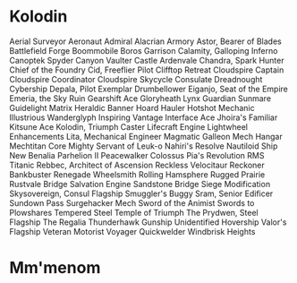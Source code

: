 
# Kolodin
Aerial Surveyor
Aeronaut Admiral
Alacrian Armory
Astor, Bearer of Blades
Battlefield Forge
Boommobile
Boros Garrison
Calamity, Galloping Inferno
Canoptek Spyder
Canyon Vaulter
Castle Ardenvale
Chandra, Spark Hunter
Chief of the Foundry
Cid, Freeflier Pilot
Clifftop Retreat
Cloudspire Captain
Cloudspire Coordinator
Cloudspire Skycycle
Consulate Dreadnought
Cybership
Depala, Pilot Exemplar
Drumbellower
Eiganjo, Seat of the Empire
Emeria, the Sky Ruin
Gearshift Ace
Gloryheath Lynx
Guardian Sunmare
Guidelight Matrix
Heraldic Banner
Hoard Hauler
Hotshot Mechanic
Illustrious Wanderglyph
Inspiring Vantage
Interface Ace
Jhoira's Familiar
Kitsune Ace
Kolodin, Triumph Caster
Lifecraft Engine
Lightwheel Enhancements
Lita, Mechanical Engineer
Magmatic Galleon
Mech Hangar
Mechtitan Core
Mighty Servant of Leuk-o
Nahiri's Resolve
Nautiloid Ship
New Benalia
Parhelion II
Peacewalker Colossus
Pia's Revolution
RMS Titanic
Rebbec, Architect of Ascension
Reckless Velocitaur
Reckoner Bankbuster
Renegade Wheelsmith
Rolling Hamsphere
Rugged Prairie
Rustvale Bridge
Salvation Engine
Sandstone Bridge
Siege Modification
Skysovereign, Consul Flagship
Smuggler's Buggy
Sram, Senior Edificer
Sundown Pass
Surgehacker Mech
Sword of the Animist
Swords to Plowshares
Tempered Steel
Temple of Triumph
The Prydwen, Steel Flagship
The Regalia
Thunderhawk Gunship
Unidentified Hovership
Valor's Flagship
Veteran Motorist
Voyager Quickwelder
Windbrisk Heights


# Mm'menom
